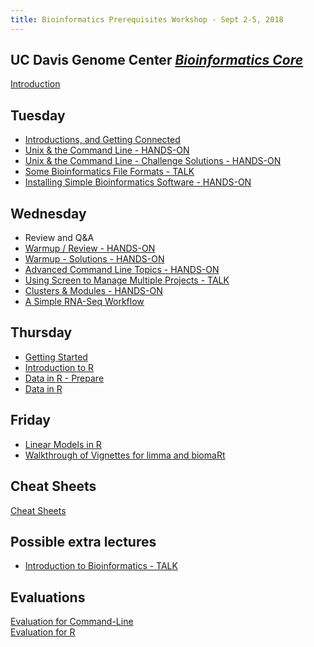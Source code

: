```yaml
---
title: Bioinformatics Prerequisites Workshop - Sept 2-5, 2018
---
```


## UC Davis Genome Center [*Bioinformatics Core*](http://bioinformatics.ucdavis.edu/)

[Introduction](lecture/Introduction.pdf)

Tuesday
----------

* [Introductions, and Getting Connected](tuesday/logging-in.md)
* [Unix & the Command Line - HANDS-ON](tuesday/command-line-intro.md)
* [Unix & the Command Line - Challenge Solutions - HANDS-ON](tuesday/command-line-intro-challenge-solutions.md)
* [Some Bioinformatics File Formats - TALK](tuesday/formats.pdf)
* [Installing Simple Bioinformatics Software - HANDS-ON](tuesday/software.md)

Wednesday
----------

* Review and Q&A
* [Warmup / Review - HANDS-ON](wednesday/warmup.md)
* [Warmup - Solutions - HANDS-ON](wednesday/warmup-solution.md)
* [Advanced Command Line Topics - HANDS-ON](wednesday/advanced-command-line.md)
* [Using Screen to Manage Multiple Projects - TALK](wednesday/screen.pdf)
* [Clusters & Modules - HANDS-ON](wednesday/cluster.md)
* [A Simple RNA-Seq Workflow](wednesday/bioworkflow.md)

Thursday
----------

* [Getting Started](thursday/RStudio)
* [Introduction to R](thursday/Intro2R/Intro2R)
* [Data in R - Prepare](thursday/Data_in_R/data_in_R_prepare)
* [Data in R](thursday/Data_in_R/data_in_R)

Friday
----------
* [Linear Models in R](friday/linear_models.html)
* [Walkthrough of Vignettes for limma and biomaRt](friday/limma_biomart_vignettes.html)


Cheat Sheets
----------

[Cheat Sheets](cheatSheetIndex.md)


Possible extra lectures
----------
* [Introduction to Bioinformatics - TALK](lecture/What_is_Bioinformatics.pdf)


Evaluations
----------

[Evaluation for Command-Line](https://docs.google.com/forms/d/e/1FAIpQLSc2UlnKa7yFKeC4gh9oivQU6b-Ai51VezQGa0L78rZTaI4PSg/viewform?usp=sf_link)  
[Evaluation for R](https://goo.gl/forms/Z9PijeipPRXI7tNu1)


